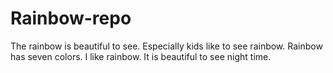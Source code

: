 # Rainbow-repo
The rainbow is beautiful to see.
Especially kids like to see rainbow.
Rainbow has seven colors.
I like rainbow.
It is beautiful to see night time.

